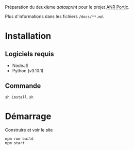 Préparation du deuxième *datasprint* pour le projet [ANR Portic](https://anr.portic.fr).

Plus d'informations dans les fichiers `/docs/**.md`.

# Installation

## Logiciels requis

- NodeJS
- Python (v3.10.1)

## Commande

```
sh install.sh
```

# Démarrage

Construire et voir le site

```
npm run build
npm start
```